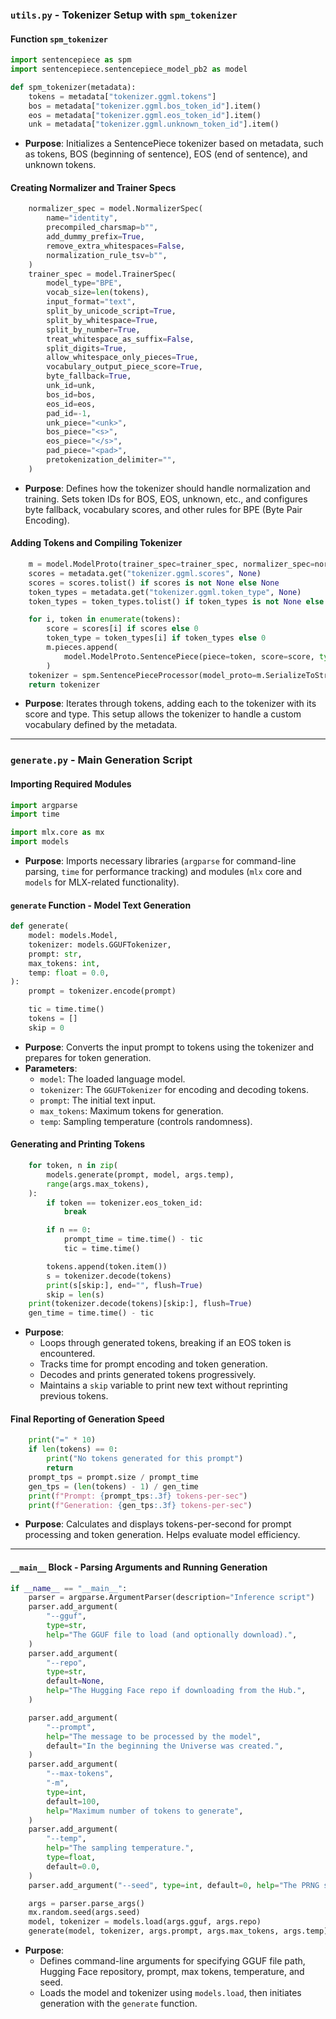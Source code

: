 ### `utils.py` - Tokenizer Setup with `spm_tokenizer`

#### Function `spm_tokenizer`
```python
import sentencepiece as spm
import sentencepiece.sentencepiece_model_pb2 as model

def spm_tokenizer(metadata):
    tokens = metadata["tokenizer.ggml.tokens"]
    bos = metadata["tokenizer.ggml.bos_token_id"].item()
    eos = metadata["tokenizer.ggml.eos_token_id"].item()
    unk = metadata["tokenizer.ggml.unknown_token_id"].item()
```
- **Purpose**: Initializes a SentencePiece tokenizer based on metadata, such as tokens, BOS (beginning of sentence), EOS (end of sentence), and unknown tokens.
  
#### Creating Normalizer and Trainer Specs
```python
    normalizer_spec = model.NormalizerSpec(
        name="identity",
        precompiled_charsmap=b"",
        add_dummy_prefix=True,
        remove_extra_whitespaces=False,
        normalization_rule_tsv=b"",
    )
    trainer_spec = model.TrainerSpec(
        model_type="BPE",
        vocab_size=len(tokens),
        input_format="text",
        split_by_unicode_script=True,
        split_by_whitespace=True,
        split_by_number=True,
        treat_whitespace_as_suffix=False,
        split_digits=True,
        allow_whitespace_only_pieces=True,
        vocabulary_output_piece_score=True,
        byte_fallback=True,
        unk_id=unk,
        bos_id=bos,
        eos_id=eos,
        pad_id=-1,
        unk_piece="<unk>",
        bos_piece="<s>",
        eos_piece="</s>",
        pad_piece="<pad>",
        pretokenization_delimiter="",
    )
```
- **Purpose**: Defines how the tokenizer should handle normalization and training. Sets token IDs for BOS, EOS, unknown, etc., and configures byte fallback, vocabulary scores, and other rules for BPE (Byte Pair Encoding).

#### Adding Tokens and Compiling Tokenizer
```python
    m = model.ModelProto(trainer_spec=trainer_spec, normalizer_spec=normalizer_spec)
    scores = metadata.get("tokenizer.ggml.scores", None)
    scores = scores.tolist() if scores is not None else None
    token_types = metadata.get("tokenizer.ggml.token_type", None)
    token_types = token_types.tolist() if token_types is not None else None

    for i, token in enumerate(tokens):
        score = scores[i] if scores else 0
        token_type = token_types[i] if token_types else 0
        m.pieces.append(
            model.ModelProto.SentencePiece(piece=token, score=score, type=token_type)
        )
    tokenizer = spm.SentencePieceProcessor(model_proto=m.SerializeToString())
    return tokenizer
```
- **Purpose**: Iterates through tokens, adding each to the tokenizer with its score and type. This setup allows the tokenizer to handle a custom vocabulary defined by the metadata.

---

### `generate.py` - Main Generation Script

#### Importing Required Modules
```python
import argparse
import time

import mlx.core as mx
import models
```
- **Purpose**: Imports necessary libraries (`argparse` for command-line parsing, `time` for performance tracking) and modules (`mlx` core and `models` for MLX-related functionality).

#### `generate` Function - Model Text Generation
```python
def generate(
    model: models.Model,
    tokenizer: models.GGUFTokenizer,
    prompt: str,
    max_tokens: int,
    temp: float = 0.0,
):
    prompt = tokenizer.encode(prompt)

    tic = time.time()
    tokens = []
    skip = 0
```
- **Purpose**: Converts the input prompt to tokens using the tokenizer and prepares for token generation.
- **Parameters**:
  - `model`: The loaded language model.
  - `tokenizer`: The `GGUFTokenizer` for encoding and decoding tokens.
  - `prompt`: The initial text input.
  - `max_tokens`: Maximum tokens for generation.
  - `temp`: Sampling temperature (controls randomness).

#### Generating and Printing Tokens
```python
    for token, n in zip(
        models.generate(prompt, model, args.temp),
        range(args.max_tokens),
    ):
        if token == tokenizer.eos_token_id:
            break

        if n == 0:
            prompt_time = time.time() - tic
            tic = time.time()

        tokens.append(token.item())
        s = tokenizer.decode(tokens)
        print(s[skip:], end="", flush=True)
        skip = len(s)
    print(tokenizer.decode(tokens)[skip:], flush=True)
    gen_time = time.time() - tic
```
- **Purpose**:
  - Loops through generated tokens, breaking if an EOS token is encountered.
  - Tracks time for prompt encoding and token generation.
  - Decodes and prints generated tokens progressively.
  - Maintains a `skip` variable to print new text without reprinting previous tokens.

#### Final Reporting of Generation Speed
```python
    print("=" * 10)
    if len(tokens) == 0:
        print("No tokens generated for this prompt")
        return
    prompt_tps = prompt.size / prompt_time
    gen_tps = (len(tokens) - 1) / gen_time
    print(f"Prompt: {prompt_tps:.3f} tokens-per-sec")
    print(f"Generation: {gen_tps:.3f} tokens-per-sec")
```
- **Purpose**: Calculates and displays tokens-per-second for prompt processing and token generation. Helps evaluate model efficiency.

---

#### `__main__` Block - Parsing Arguments and Running Generation
```python
if __name__ == "__main__":
    parser = argparse.ArgumentParser(description="Inference script")
    parser.add_argument(
        "--gguf",
        type=str,
        help="The GGUF file to load (and optionally download).",
    )
    parser.add_argument(
        "--repo",
        type=str,
        default=None,
        help="The Hugging Face repo if downloading from the Hub.",
    )

    parser.add_argument(
        "--prompt",
        help="The message to be processed by the model",
        default="In the beginning the Universe was created.",
    )
    parser.add_argument(
        "--max-tokens",
        "-m",
        type=int,
        default=100,
        help="Maximum number of tokens to generate",
    )
    parser.add_argument(
        "--temp",
        help="The sampling temperature.",
        type=float,
        default=0.0,
    )
    parser.add_argument("--seed", type=int, default=0, help="The PRNG seed")

    args = parser.parse_args()
    mx.random.seed(args.seed)
    model, tokenizer = models.load(args.gguf, args.repo)
    generate(model, tokenizer, args.prompt, args.max_tokens, args.temp)
```
- **Purpose**:
  - Defines command-line arguments for specifying GGUF file path, Hugging Face repository, prompt, max tokens, temperature, and seed.
  - Loads the model and tokenizer using `models.load`, then initiates generation with the `generate` function.
